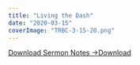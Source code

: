 ```yaml
---
title: "Living the Dash"
date: "2020-03-15"
coverImage: "TRBC-3-15-20.png"
---
```


[Download Sermon Notes ->](https://sketchysermons.com/wp-content/uploads/2020/07/TRBC-3-15-20.pdf)[Download](https://sketchysermons.com/wp-content/uploads/2020/07/TRBC-3-15-20.pdf)
